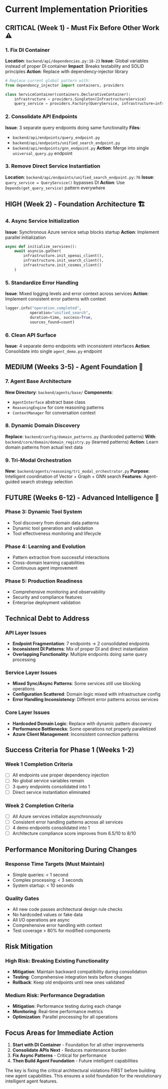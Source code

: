 # Current Implementation Priorities

## CRITICAL (Week 1) - Must Fix Before Other Work ⚠️

### 1. Fix DI Container 
**Location**: `backend/api/dependencies.py:18-23`
**Issue**: Global variables instead of proper DI container
**Impact**: Breaks testability and SOLID principles
**Action**: Replace with dependency-injector library
```python
# Replace current global pattern with:
from dependency_injector import containers, providers

class ServiceContainer(containers.DeclarativeContainer):
    infrastructure = providers.Singleton(InfrastructureService)
    query_service = providers.Factory(QueryService, infrastructure=infrastructure)
```

### 2. Consolidate API Endpoints
**Issue**: 3 separate query endpoints doing same functionality
**Files**: 
- `backend/api/endpoints/query_endpoint.py`
- `backend/api/endpoints/unified_search_endpoint.py`  
- `backend/api/endpoints/gnn_endpoint.py`
**Action**: Merge into single `universal_query.py` endpoint

### 3. Remove Direct Service Instantiation
**Location**: `backend/api/endpoints/unified_search_endpoint.py:76`
**Issue**: `query_service = QueryService()` bypasses DI
**Action**: Use `Depends(get_query_service)` pattern everywhere

## HIGH (Week 2) - Foundation Architecture 🏗️

### 4. Async Service Initialization
**Issue**: Synchronous Azure service setup blocks startup
**Action**: Implement parallel initialization
```python
async def initialize_services():
    await asyncio.gather(
        infrastructure.init_openai_client(),
        infrastructure.init_search_client(), 
        infrastructure.init_cosmos_client()
    )
```

### 5. Standardize Error Handling
**Issue**: Mixed logging levels and error context across services
**Action**: Implement consistent error patterns with context
```python
logger.info("operation_completed", 
           operation="unified_search", 
           duration=time, success=True, 
           sources_found=count)
```

### 6. Clean API Surface
**Issue**: 4 separate demo endpoints with inconsistent interfaces
**Action**: Consolidate into single `agent_demo.py` endpoint

## MEDIUM (Weeks 3-5) - Agent Foundation 🤖

### 7. Agent Base Architecture
**New Directory**: `backend/agents/base/`
**Components**:
- `AgentInterface` abstract base class
- `ReasoningEngine` for core reasoning patterns  
- `ContextManager` for conversation context

### 8. Dynamic Domain Discovery  
**Replace**: `backend/config/domain_patterns.py` (hardcoded patterns)
**With**: `backend/core/domain/domain_registry.py` (learned patterns)
**Action**: Learn domain patterns from actual text data

### 9. Tri-Modal Orchestration
**New**: `backend/agents/reasoning/tri_modal_orchestrator.py`
**Purpose**: Intelligent coordination of Vector + Graph + GNN search
**Features**: Agent-guided search strategy selection

## FUTURE (Weeks 6-12) - Advanced Intelligence 🚀

### Phase 3: Dynamic Tool System
- Tool discovery from domain data patterns
- Dynamic tool generation and validation
- Tool effectiveness monitoring and lifecycle

### Phase 4: Learning and Evolution  
- Pattern extraction from successful interactions
- Cross-domain learning capabilities
- Continuous agent improvement

### Phase 5: Production Readiness
- Comprehensive monitoring and observability
- Security and compliance features
- Enterprise deployment validation

## Technical Debt to Address

### API Layer Issues
- **Endpoint Fragmentation**: 7 endpoints → 2 consolidated endpoints
- **Inconsistent DI Patterns**: Mix of proper DI and direct instantiation
- **Overlapping Functionality**: Multiple endpoints doing same query processing

### Service Layer Issues  
- **Mixed Sync/Async Patterns**: Some services still use blocking operations
- **Configuration Scattered**: Domain logic mixed with infrastructure config
- **Error Handling Inconsistency**: Different error patterns across services

### Core Layer Issues
- **Hardcoded Domain Logic**: Replace with dynamic pattern discovery
- **Performance Bottlenecks**: Some operations not properly parallelized
- **Azure Client Management**: Inconsistent connection patterns

## Success Criteria for Phase 1 (Weeks 1-2)

### Week 1 Completion Criteria
- [ ] All endpoints use proper dependency injection
- [ ] No global service variables remain
- [ ] 3 query endpoints consolidated into 1
- [ ] Direct service instantiation eliminated

### Week 2 Completion Criteria  
- [ ] All Azure services initialize asynchronously
- [ ] Consistent error handling patterns across all services
- [ ] 4 demo endpoints consolidated into 1
- [ ] Architecture compliance score improves from 6.5/10 to 8/10

## Performance Monitoring During Changes

### Response Time Targets (Must Maintain)
- Simple queries: < 1 second
- Complex processing: < 3 seconds  
- System startup: < 10 seconds

### Quality Gates
- All new code passes architectural design rule checks
- No hardcoded values or fake data
- All I/O operations are async
- Comprehensive error handling with context
- Test coverage > 80% for modified components

## Risk Mitigation

### High Risk: Breaking Existing Functionality
- **Mitigation**: Maintain backward compatibility during consolidation
- **Testing**: Comprehensive integration tests before changes
- **Rollback**: Keep old endpoints until new ones validated

### Medium Risk: Performance Degradation  
- **Mitigation**: Performance testing during each change
- **Monitoring**: Real-time performance metrics
- **Optimization**: Parallel processing for all operations

## Focus Areas for Immediate Action

1. **Start with DI Container** - Foundation for all other improvements
2. **Consolidate APIs Next** - Reduces maintenance burden
3. **Fix Async Patterns** - Critical for performance  
4. **Then Build Agent Foundation** - Future intelligent capabilities

The key is fixing the critical architectural violations FIRST before building new agent capabilities. This ensures a solid foundation for the revolutionary intelligent agent features.